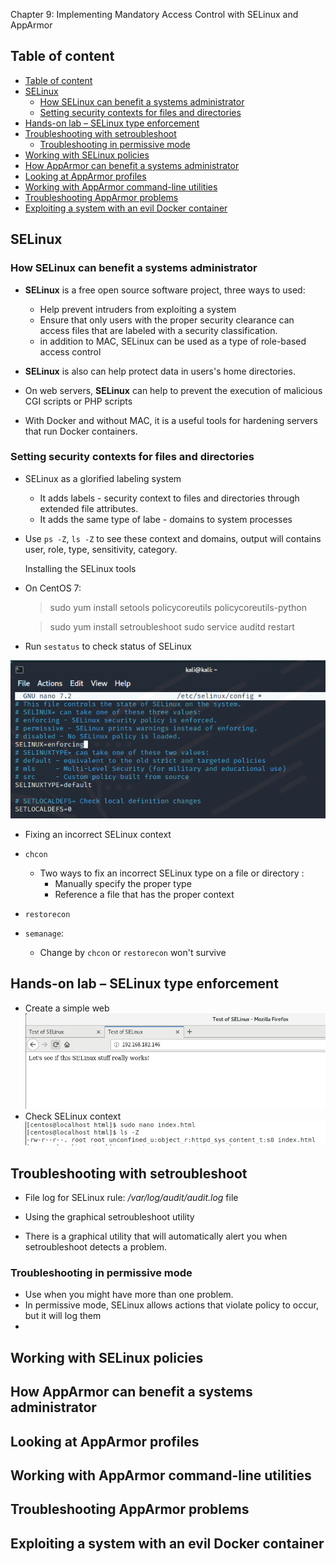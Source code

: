 Chapter 9: Implementing Mandatory Access Control with SELinux and AppArmor

## Table of content
- [Table of content](#table-of-content)
- [SELinux](#selinux)
  - [How SELinux can benefit a systems administrator](#how-selinux-can-benefit-a-systems-administrator)
  - [Setting security contexts for files and directories](#setting-security-contexts-for-files-and-directories)
- [Hands-on lab – SELinux type enforcement](#hands-on-lab--selinux-type-enforcement)
- [Troubleshooting with setroubleshoot](#troubleshooting-with-setroubleshoot)
  - [Troubleshooting in permissive mode](#troubleshooting-in-permissive-mode)
- [Working with SELinux policies](#working-with-selinux-policies)
- [How AppArmor can benefit a systems administrator](#how-apparmor-can-benefit-a-systems-administrator)
- [Looking at AppArmor profiles](#looking-at-apparmor-profiles)
- [Working with AppArmor command-line utilities](#working-with-apparmor-command-line-utilities)
- [Troubleshooting AppArmor problems](#troubleshooting-apparmor-problems)
- [Exploiting a system with an evil Docker container](#exploiting-a-system-with-an-evil-docker-container)

## SELinux
### How SELinux can benefit a systems administrator
- **SELinux** is a free open source software project, three ways to used:
  - Help prevent intruders from exploiting a system
  - Ensure that only users with the proper security clearance can access files that are labeled with a security classification.
  - in addition to MAC, SELinux can be used as a type of role-based access control

- **SELinux** is also can help protect data in users's home directories. 
- On web servers, **SELinux** can help to prevent the execution of malicious CGI scripts or PHP scripts
- With Docker and without MAC, it is a useful tools for hardening servers that run Docker containers.

### Setting security contexts for files and directories
- SELinux as a glorified labeling system
  - It adds labels - security context to files and directories through extended file attributes. 
  - It adds the same type of labe - domains to system processes
- Use `ps -Z`, `ls -Z` to see these context and domains, output will contains user, role, type, sensitivity, category.
  
   Installing the SELinux tools

- On CentOS 7:
  > sudo yum install setools policycoreutils policycoreutils-python

  > sudo yum install setroubleshoot
  > sudo service auditd restart
- Run `sestatus` to check status of SELinux


![](IMG/2023-02-28-16-01-32.png)
- Fixing an incorrect SELinux context

- `chcon`
  - Two ways to fix an incorrect SELinux type on a file or directory :
    - Manually specify the proper type
    - Reference a file that has the proper context 
- `restorecon`
- `semanage`:
  - Change by `chcon` or `restorecon` won't survive


## Hands-on lab – SELinux type enforcement
- Create a simple web 
![](IMG/2023-03-01-15-46-04.png)
- Check SELinux context
![](IMG/2023-03-05-14-49-33.png)

## Troubleshooting with setroubleshoot

- File log for SELinux rule: */var/log/audit/audit.log* file

- Using the graphical setroubleshoot utility

- There is a graphical utility that will automatically alert you when setroubleshoot detects a problem.

### Troubleshooting in permissive mode

- Use when you might have more than one problem.
- In permissive mode, SELinux allows actions that violate policy to occur, but it will log them
- 






## Working with SELinux policies

## How AppArmor can benefit a systems administrator

## Looking at AppArmor profiles

## Working with AppArmor command-line utilities

## Troubleshooting AppArmor problems

## Exploiting a system with an evil Docker container